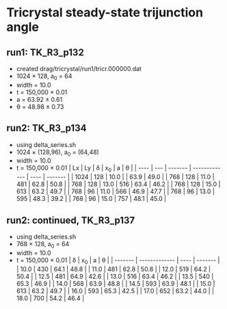 # Tricrystal steady-state trijunction angle

## run1: TK_R3_p132
* created drag/tricrystal/run1/tricr.000000.dat
* 1024 &times; 128, a<sub>0</sub> = 64
* width = 10.0
* t = 150,000 &times; 0.01
* a = 63.92 &plusmn; 0.61
* &theta; = 48.98 &plusmn; 0.73

## run2: TK_R3_p134
* using delta_series.sh
* 1024 &times; (128,96), a<sub>0</sub> = (64,48)
* width = 10.0
* t = 150,000 &times; 0.01
| Lx   | Ly  | &delta; | x<sub>0</sub> | a    | &theta; |
| ---- | --- | ------- | ------------- | ---- | ------- |
| 1024 | 128 | 10.0    |               | 63.9 | 49.0    |
| 768  | 128 | 11.0    | 481           | 62.8 | 50.8    |
| 768  | 128 | 13.0    | 516           | 63.4 | 46.2    |
| 768  | 128 | 15.0    | 613           | 63.2 | 49.7    |
| 768  | 96  | 11.0    | 566           | 46.9 | 47.7    |
| 768  | 96  | 13.0    | 595           | 48.3 | 39.2    |
| 768  | 96  | 15.0    | 757           | 48.1 | 45.0    |

## run2: continued, TK_R3_p137
* using delta_series.sh
* 768 &times; 128, a<sub>0</sub> = 64
* width = 10.0
* t = 150,000 &times; 0.01
| &delta; | x<sub>0</sub> | a    | &theta; |
| ------- | ------------- | ---- | ------- |
| 10.0    | 430           | 64.1 | 48.8    | 
| 11.0    | 481           | 62.8 | 50.8    |
| 12.0    | 519           | 64.2 | 50.4    |
| 12.5    | 481           | 64.9 | 42.6    |
| 13.0    | 516           | 63.4 | 46.2    |
| 13.5    | 540           | 65.3 | 46.9    |
| 14.0    | 568           | 63.9 | 48.8    |
| 14.5    | 593           | 63.9 | 48.1    |
| 15.0    | 613           | 63.2 | 49.7    |
| 16.0    | 593           | 65.3 | 42.5    |
| 17.0    | 652           | 63.2 | 44.0    |
| 18.0    | 700           | 54.2 | 46.4    |
